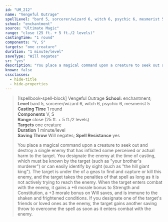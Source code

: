 ```yaml
---
id: "UM_212"
name: "Vengeful Outrage"
spellLevel: "bard 5, sorcerer/wizard 6, witch 6, psychic 6, mesmerist 5"
school: "enchantment"
source: "Ultimate Magic"
range: "close (25 ft. + 5 ft./2 levels)"
castingTime: "1 round"
components: "V, S"
targets: "one creature"
duration: "1 minute/level"
saveType: "Will negates"
sr: "yes"
description: "You place a magical command upon a creature to seek out and destroy a single enemy that has inflicted some perceived or actual harm to the target. You designate the enemy at the time of casting, which must be known by the target (such as \"your brother's murderer\") or can easily identify by sight (such as \"the hill giant king\"). The target is under the of a geas to find and capture or kill this enemy, and the target takes the penalties of that spell as long as it is not actively trying to reach the enemy. When the target enters combat with the enemy, it gains a +6 morale bonus to Strength and Constitution, a +3 morale bonus on Will saves, and is immune to the shaken and frightened conditions.  If you designate one of the target's friends or loved ones as the enemy, the target gains another saving throw to overcome the spell as soon as it enters combat with the enemy."
known: false
cssclasses:
  - hide-title
  - hide-properties
---
```


> [!spellbook-spell-block] Vengeful Outrage
> **School:** enchantment; **Level** bard 5, sorcerer/wizard 6, witch 6, psychic 6, mesmerist 5
> **Casting Time** 1 round  
> **Components** V, S  
> **Range** close (25 ft. + 5 ft./2 levels)  
> **Targets** one creature  
> **Duration** 1 minute/level  
> **Saving Throw** Will negates; **Spell Resistance** yes
> 
> You place a magical command upon a creature to seek out and destroy a single enemy that has inflicted some perceived or actual harm to the target. You designate the enemy at the time of casting, which must be known by the target (such as "your brother's murderer") or can easily identify by sight (such as "the hill giant king"). The target is under the of a geas to find and capture or kill this enemy, and the target takes the penalties of that spell as long as it is not actively trying to reach the enemy. When the target enters combat with the enemy, it gains a +6 morale bonus to Strength and Constitution, a +3 morale bonus on Will saves, and is immune to the shaken and frightened conditions.  If you designate one of the target's friends or loved ones as the enemy, the target gains another saving throw to overcome the spell as soon as it enters combat with the enemy.